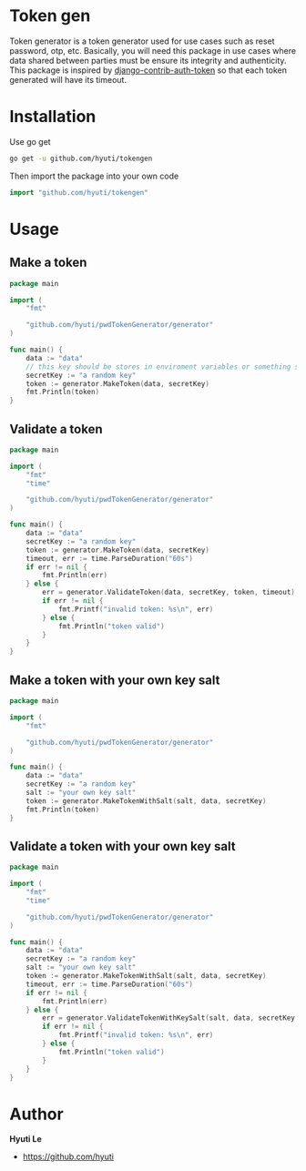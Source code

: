 # Token gen
Token generator is a token generator used for use cases such as reset password, otp, etc. Basically, you will need this package in use cases where data shared between parties must be ensure its integrity and authenticity. This package is inspired by [django-contrib-auth-token](https://github.com/django/django/blob/main/django/contrib/auth/tokens.py) so that each token generated will have its timeout.
# Installation
Use go get
```sh 
go get -u github.com/hyuti/tokengen
``` 
Then import the package into your own code
```go
import "github.com/hyuti/tokengen"
```
# Usage
## Make a token 
```go
package main

import (
	"fmt"

	"github.com/hyuti/pwdTokenGenerator/generator"
)

func main() {
	data := "data"
	// this key should be stores in enviroment variables or something similar and only accessible by you
	secretKey := "a random key"
	token := generator.MakeToken(data, secretKey)
	fmt.Println(token)
}

```
## Validate a token 
```go
package main

import (
	"fmt"
	"time"

	"github.com/hyuti/pwdTokenGenerator/generator"
)

func main() {
	data := "data"
	secretKey := "a random key"
	token := generator.MakeToken(data, secretKey)
	timeout, err := time.ParseDuration("60s")
	if err != nil {
		fmt.Println(err)
	} else {
		err = generator.ValidateToken(data, secretKey, token, timeout)
		if err != nil {
			fmt.Printf("invalid token: %s\n", err)
		} else {
			fmt.Println("token valid")
		}
	}
}

```
## Make a token with your own key salt
```go
package main

import (
	"fmt"

	"github.com/hyuti/pwdTokenGenerator/generator"
)

func main() {
	data := "data"
	secretKey := "a random key"
	salt := "your own key salt"
	token := generator.MakeTokenWithSalt(salt, data, secretKey)
	fmt.Println(token)
}
```
## Validate a token with your own key salt
```go
package main

import (
	"fmt"
	"time"

	"github.com/hyuti/pwdTokenGenerator/generator"
)

func main() {
	data := "data"
	secretKey := "a random key"
	salt := "your own key salt"
	token := generator.MakeTokenWithSalt(salt, data, secretKey)
	timeout, err := time.ParseDuration("60s")
	if err != nil {
		fmt.Println(err)
	} else {
		err = generator.ValidateTokenWithKeySalt(salt, data, secretKey, token, timeout)
		if err != nil {
			fmt.Printf("invalid token: %s\n", err)
		} else {
			fmt.Println("token valid")
		}
	}
}

```
# Author
**Hyuti Le**
* https://github.com/hyuti
